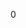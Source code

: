 <div id="_velocity_8h_source">

</div>

<span id="_velocity_8h_source" label="_velocity_8h_source"></span>

<div class="DoxyCode">

0

</div>
